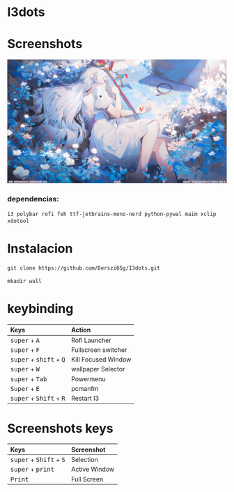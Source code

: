# I3dots

# Screenshots
![](https://github.com/Derszi65g/I3dots/blob/468666fa08e3eac3f833ee829e6af9d60257dbe1/screenshot-20250116-203807Z-all.png)
### dependencias: 
```
i3 polybar rofi feh ttf-jetbrains-mono-nerd python-pywal maim xclip xdotool
```
# Instalacion 
```
git clone https://github.com/Derszi65g/I3dots.git
```
```
mkadir wall
```

# keybinding

| Keys | Action |
|:-|:-|
|<kbd>super</kbd> + <kbd>A</kbd>|Rofi Launcher
|<kbd>super</kbd> + <kbd>F</kbd>| Fullscreen switcher
|<kbd>super</kbd> + <kbd>shift</kbd> + <kbd>Q</kbd>| Kill Focused Window
|<kbd>super</kbd> + <kbd>W</kbd>|  wallpaper Selector
|<kbd>super</kbd> + <kbd>Tab</kbd>|Powermenu
|<kbd>Super</kbd> + <kbd> E | pcmanfm
|<kbd>super</kbd> + <kbd>Shift</kbd> + <kbd>R</kbd>| Restart I3

# Screenshots keys

| Keys | Screenshot  |
|:-|:-|
|<kbd>super</kbd> + <kbd>Shift</kbd> + <kbd>S</kbd>|Selection|
|<kbd>super</kbd> + <kbd>print</kbd>|Active Window
|<kbd>Print</kbd>|Full Screen|
